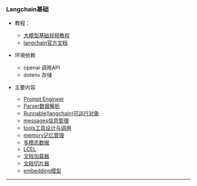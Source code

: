 ### Langchain基础
* 教程：
  * [大模型基础视频教程](https://www.bilibili.com/video/BV1Bo4y1A7FU/)
  * [langchain官方文档](https://python.langchain.com/docs/concepts/)
* 环境依赖
  * openai 调用API
  * dotenv 存储
  
* 主要内容
  * [Prompt Engineer](./1_prompt.md)
  * [Parser数据解析](./2_parser.md)
  * [Runnable(langchain)可运行对象](./3_Runnable.md)
  * [messages信息管理](./4_messages.md)
  * [tools工具设计与调用](./5_tools.md)
  * [memory记忆管理](./6_memory.md)
  * [多模态数据](7_multimodality.md)
  * [LCEL](8_LCEL.md)
  * [文档加载器](9_load_datas.md)
  * [文档切片器](10_textSplitter.md)
  * [embedding模型](11_embedding.md)
---
